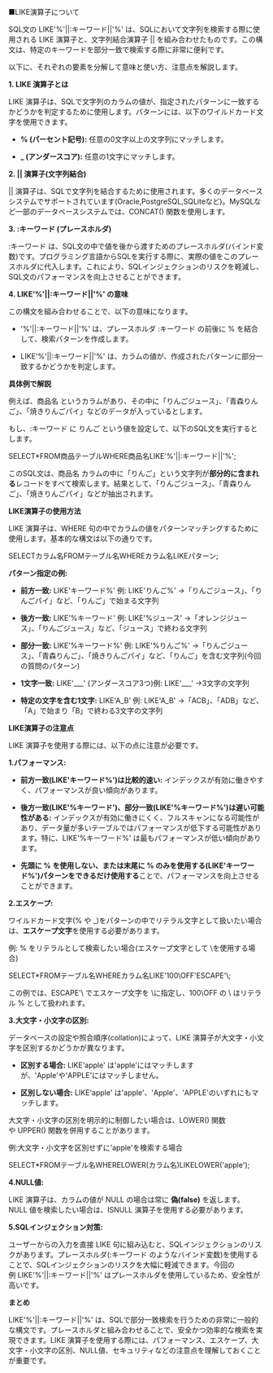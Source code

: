 ■LIKE演算子について

SQL文の LIKE'%'\|\|:キーワード\|\|'%' は、SQLにおいて文字列を検索する際に使用される LIKE 演算子と、文字列結合演算子 \|\| を組み合わせたものです。この構文は、特定のキーワードを部分一致で検索する際に非常に便利です。

以下に、それぞれの要素を分解して意味と使い方、注意点を解説します。

**1. LIKE 演算子とは**

LIKE 演算子は、SQLで文字列のカラムの値が、指定されたパターンに一致するかどうかを判定するために使用します。パターンには、以下のワイルドカード文字を使用できます。

- **% (パーセント記号):** 任意の0文字以上の文字列にマッチします。

- **\_ (アンダースコア):** 任意の1文字にマッチします。

**2. \|\| 演算子(文字列結合)**

\|\| 演算子は、SQLで文字列を結合するために使用されます。多くのデータベースシステムでサポートされています(Oracle,PostgreSQL,SQLiteなど)。MySQLなど一部のデータベースシステムでは、CONCAT() 関数を使用します。

**3. :キーワード (プレースホルダ)**

:キーワード は、SQL文の中で値を後から渡すためのプレースホルダ(バインド変数)です。プログラミング言語からSQLを実行する際に、実際の値をこのプレースホルダに代入します。これにより、SQLインジェクションのリスクを軽減し、SQL文のパフォーマンスを向上させることができます。

**4. LIKE'%'\|\|:キーワード\|\|'%' の意味**

この構文を組み合わせることで、以下の意味になります。

- '%'\|\|:キーワード\|\|'%' は、プレースホルダ :キーワード の前後に % を結合して、検索パターンを作成します。

- LIKE'%'\|\|:キーワード\|\|'%' は、カラムの値が、作成されたパターンに部分一致するかどうかを判定します。

**具体例で解説**

例えば、商品名 というカラムがあり、その中に「りんごジュース」、「青森りんご」、「焼きりんごパイ」などのデータが入っているとします。

もし、:キーワード に りんご という値を設定して、以下のSQL文を実行するとします。

SELECT\*FROM商品テーブルWHERE商品名LIKE'%'\|\|:キーワード\|\|'%';

このSQL文は、商品名 カラムの中に「りんご」という文字列が**部分的に含まれる**レコードをすべて検索します。結果として、「りんごジュース」、「青森りんご」、「焼きりんごパイ」などが抽出されます。

**LIKE演算子の使用方法**

LIKE 演算子は、WHERE 句の中でカラムの値をパターンマッチングするために使用します。基本的な構文は以下の通りです。

SELECTカラム名FROMテーブル名WHEREカラム名LIKEパターン;

**パターン指定の例:**

- **前方一致:** LIKE'キーワード%' 例: LIKE'りんご%' -\>「りんごジュース」、「りんごパイ」など、「りんご」で始まる文字列

- **後方一致:** LIKE'%キーワード' 例: LIKE'%ジュース' -\>「オレンジジュース」、「りんごジュース」など、「ジュース」で終わる文字列

- **部分一致:** LIKE'%キーワード%' 例: LIKE'%りんご%' -\>「りんごジュース」、「青森りんご」、「焼きりんごパイ」など、「りんご」を含む文字列(今回の質問のパターン)

- **1文字一致:** LIKE'\_\_\_' (アンダースコア3つ)例: LIKE'\_\_\_' -\>3文字の文字列

- **特定の文字を含む1文字:** LIKE'A_B' 例: LIKE'A_B' -\>「ACB」、「ADB」など、「A」で始まり「B」で終わる3文字の文字列

**LIKE演算子の注意点**

LIKE 演算子を使用する際には、以下の点に注意が必要です。

**1.パフォーマンス:**

- **前方一致(LIKE'キーワード%')は比較的速い:** インデックスが有効に働きやすく、パフォーマンスが良い傾向があります。

- **後方一致(LIKE'%キーワード')、部分一致(LIKE'%キーワード%')は遅い可能性がある:** インデックスが有効に働きにくく、フルスキャンになる可能性があり、データ量が多いテーブルではパフォーマンスが低下する可能性があります。特に、LIKE'%キーワード%' は最もパフォーマンスが低い傾向があります。

- **先頭に % を使用しない、または末尾に % のみを使用する(LIKE'キーワード%')パターンをできるだけ使用する**ことで、パフォーマンスを向上させることができます。

**2.エスケープ:**

ワイルドカード文字(% や \_)をパターンの中でリテラル文字として扱いたい場合は、**エスケープ文字**を使用する必要があります。

例: % をリテラルとして検索したい場合(エスケープ文字として \\を使用する場合)

SELECT\*FROMテーブル名WHEREカラム名LIKE'100\\OFF'ESCAPE'\\;

この例では、ESCAPE'\\ でエスケープ文字を \\に指定し、100\\OFF の \\ はリテラル % として扱われます。

**3.大文字・小文字の区別:**

データベースの設定や照合順序(collation)によって、LIKE 演算子が大文字・小文字を区別するかどうかが異なります。

- **区別する場合:** LIKE'apple' は'apple'にはマッチしますが、'Apple'や'APPLE'にはマッチしません。

- **区別しない場合:** LIKE'apple' は'apple'、'Apple'、'APPLE'のいずれにもマッチします。

大文字・小文字の区別を明示的に制御したい場合は、LOWER() 関数や UPPER() 関数を併用することがあります。

例:大文字・小文字を区別せずに'apple'を検索する場合

SELECT\*FROMテーブル名WHERELOWER(カラム名)LIKELOWER('apple');

**4.NULL値:**

LIKE 演算子は、カラムの値が NULL の場合は常に **偽(false)** を返します。NULL 値を検索したい場合は、ISNULL 演算子を使用する必要があります。

**5.SQLインジェクション対策:**

ユーザーからの入力を直接 LIKE 句に組み込むと、SQLインジェクションのリスクがあります。プレースホルダ(:キーワード のようなバインド変数)を使用することで、SQLインジェクションのリスクを大幅に軽減できます。今回の例 LIKE'%'\|\|:キーワード\|\|'%' はプレースホルダを使用しているため、安全性が高いです。

**まとめ**

LIKE'%'\|\|:キーワード\|\|'%' は、SQLで部分一致検索を行うための非常に一般的な構文です。プレースホルダと組み合わせることで、安全かつ効率的な検索を実現できます。LIKE 演算子を使用する際には、パフォーマンス、エスケープ、大文字・小文字の区別、NULL値、セキュリティなどの注意点を理解しておくことが重要です。
